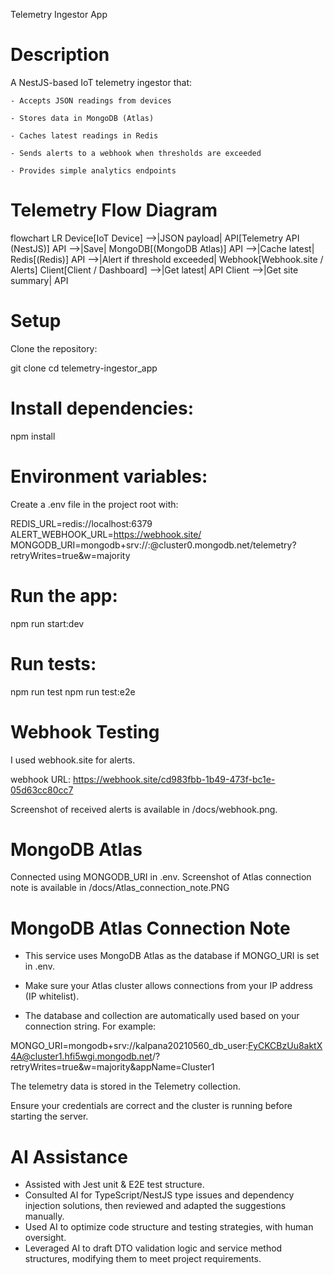 Telemetry Ingestor App

# Description

A NestJS-based IoT telemetry ingestor that:

    - Accepts JSON readings from devices

    - Stores data in MongoDB (Atlas)

    - Caches latest readings in Redis

    - Sends alerts to a webhook when thresholds are exceeded

    - Provides simple analytics endpoints

# Telemetry Flow Diagram
flowchart LR
    Device[IoT Device] -->|JSON payload| API[Telemetry API (NestJS)]
    API -->|Save| MongoDB[(MongoDB Atlas)]
    API -->|Cache latest| Redis[(Redis)]
    API -->|Alert if threshold exceeded| Webhook[Webhook.site / Alerts]
    Client[Client / Dashboard] -->|Get latest| API
    Client -->|Get site summary| API

# Setup

Clone the repository:

git clone <repo-url>
cd telemetry-ingestor_app


# Install dependencies:

npm install


# Environment variables:
Create a .env file in the project root with:

REDIS_URL=redis://localhost:6379
ALERT_WEBHOOK_URL=https://webhook.site/<your-request-id>
MONGODB_URI=mongodb+srv://<username>:<password>@cluster0.mongodb.net/telemetry?retryWrites=true&w=majority


# Run the app:

npm run start:dev


# Run tests:

npm run test
npm run test:e2e

# Webhook Testing

I used webhook.site
 for alerts.

webhook URL: https://webhook.site/cd983fbb-1b49-473f-bc1e-05d63cc80cc7

Screenshot of received alerts is available in /docs/webhook.png.


# MongoDB Atlas

Connected using MONGODB_URI in .env.
Screenshot of Atlas connection note is available in /docs/Atlas_connection_note.PNG

# MongoDB Atlas Connection Note

- This service uses MongoDB Atlas as the database if MONGO_URI is set in .env.

- Make sure your Atlas cluster allows connections from your IP address (IP whitelist).

- The database and collection are automatically used based on your connection string. For example:

MONGO_URI=mongodb+srv://kalpana20210560_db_user:FyCKCBzUu8aktX4A@cluster1.hfi5wgi.mongodb.net/?retryWrites=true&w=majority&appName=Cluster1

The telemetry data is stored in the Telemetry collection.

Ensure your credentials are correct and the cluster is running before starting the server.


# AI Assistance
- Assisted with Jest unit & E2E test structure.
- Consulted AI for TypeScript/NestJS type issues and dependency injection solutions, then reviewed and adapted the suggestions manually.
- Used AI to optimize code structure and testing strategies, with human oversight.
- Leveraged AI to draft DTO validation logic and service method structures, modifying them to meet project requirements.